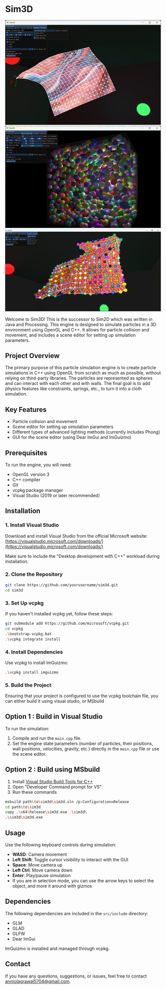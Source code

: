 # Sim3D

![five.png](images/five.png)
![nine.png](images/nine.png)
![three.png](images/three.png)

Welcome to Sim3D! 
This is the successor to Sim2D which was written in Java and Processing.
This engine is designed to simulate particles in a 3D environment using OpenGL and C++. It allows for particle collision and movement, and includes a scene editor for setting up simulation parameters.

## Project Overview

The primary purpose of this particle simulation engine is to create particle simulations in C++ using OpenGL from scratch as much as possible, without relying on third-party libraries. The particles are represented as spheres and can interact with each other and with walls. The final goal is to add physics features like constraints, springs, etc., to turn it into a cloth simulation.

## Key Features

- Particle collision and movement
- Scene editor for setting up simulation parameters
- Different types of advanced lighting methods (currently includes Phong)
- GUI for the scene editor (using Dear ImGui and ImGuizmo)

## Prerequisites

To run the engine, you will need:
- OpenGL version 3
- C++ compiler
- Git
- vcpkg package manager
- Visual Studio (2019 or later recommended)

## Installation

### 1. Install Visual Studio

Download and install Visual Studio from the official Microsoft website:
[https://visualstudio.microsoft.com/downloads/](https://visualstudio.microsoft.com/downloads/)

Make sure to include the "Desktop development with C++" workload during installation.

### 2. Clone the Repository

```sh
git clone https://github.com/yourusername/sim3d.git
cd sim3d
```

### 3. Set Up vcpkg

If you haven't installed vcpkg yet, follow these steps:

```sh
git submodule add https://github.com/microsoft/vcpkg.git
cd vcpkg
.\bootstrap-vcpkg.bat
.\vcpkg integrate install
```

### 4. Install Dependencies

Use vcpkg to install ImGuizmo:

```sh
.\vcpkg install imguizmo
```

### 5. Build the Project

Ensuring that your project is configured to use the vcpkg toolchain file, you can either build it using visual studio, or MSbuild

## Option 1 : Build in Visual Studio

To run the simulation:
1. Compile and run the `main.cpp` file.
2. Set the engine state parameters (number of particles, their positions, wall positions, velocities, gravity, etc.) directly in the `main.cpp` file or use the scene editor. 

## Option 2 : Build using MSbuild

1. Install [Visual Studio Build Tools for C++](https://visualstudio.microsoft.com/visual-cpp-build-tools/)
2. Open "Developer Command prompt for VS"
3. Run these commands
```sh
msbuild path\to\sim3d\sim3d.sln /p:Configuration=Release
cd path\to\sim3d
copy .\x64\Release\sim3d.exe .\sim3d\
.\sim3d\sim3d.exe
```

## Usage

Use the following keyboard controls during simulation:
   - **WASD**: Camera movement
   - **Left Shift**: Toggle cursor visibility to interact with the GUI
   - **Space**: Move camera up
   - **Left Ctrl**: Move camera down
   - **Enter**: Play/pause simulation
   - If you are in selection mode, you can use the arrow keys to select the object, and more it around with gizmos


## Dependencies

The following dependencies are included in the `src/include` directory:
- GLM
- GLAD
- GLFW
- Dear ImGui

ImGuizmo is installed and managed through vcpkg.

## Contact

If you have any questions, suggestions, or issues, feel free to contact [anmolagrawal5704@gmail.com](mailto:anmolagrawal5704@gmail.com).
